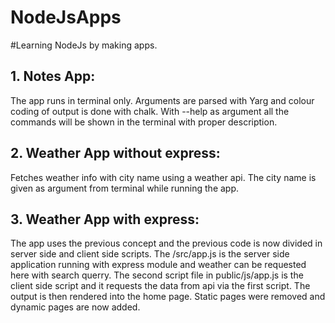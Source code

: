 # NodeJsApps
#Learning NodeJs by making apps.

## 1. Notes App: 
The app runs in terminal only. Arguments are parsed with Yarg and colour coding of output is done with chalk. With --help as argument all the commands will be shown in the terminal with proper description.

## 2. Weather App without express:
Fetches weather info with city name using a weather api. The city name is given as argument from terminal while running the app.

## 3. Weather App with express: 
The app uses the previous concept and the previous code is now divided in server side and client side scripts. The /src/app.js is the server side application running with express module and weather can be requested here with search querry.
    The second script file in public/js/app.js is the client side script and it requests the data from api via the first script. The output is then rendered into the home page.
    Static pages were removed and dynamic pages are now added.
